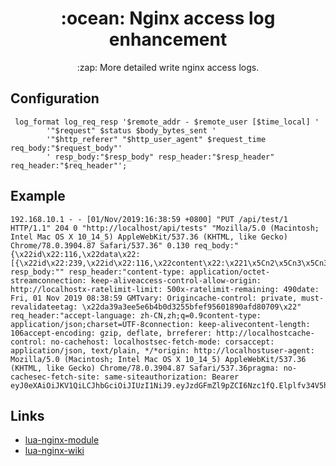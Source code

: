 <h1 align="center"> :ocean: Nginx access log enhancement </h1>
<p align="center"> :zap: More detailed write nginx access logs.</p>

## Configuration

```
 log_format log_req_resp '$remote_addr - $remote_user [$time_local] '
        '"$request" $status $body_bytes_sent '
        '"$http_referer" "$http_user_agent" $request_time req_body:"$request_body"' 
        ' resp_body:"$resp_body" resp_header:"$resp_header" req_header:"$req_header"';
```

## Example 

```
192.168.10.1 - - [01/Nov/2019:16:38:59 +0800] "PUT /api/test/1 HTTP/1.1" 204 0 "http://localhost/api/tests" "Mozilla/5.0 (Macintosh; Intel Mac OS X 10_14_5) AppleWebKit/537.36 (KHTML, like Gecko) Chrome/78.0.3904.87 Safari/537.36" 0.130 req_body:"{\x22id\x22:116,\x22data\x22:[{\x22id\x22:239,\x22id\x22:116,\x22content\x22:\x221\x5Cn2\x5Cn3\x5Cn33333444433333333test3333\x22}]}" resp_body:"" resp_header:"content-type: application/octet-streamconnection: keep-aliveaccess-control-allow-origin: http://localhostx-ratelimit-limit: 500x-ratelimit-remaining: 490date: Fri, 01 Nov 2019 08:38:59 GMTvary: Origincache-control: private, must-revalidateetag: \x22da39a3ee5e6b4b0d3255bfef95601890afd80709\x22" req_header:"accept-language: zh-CN,zh;q=0.9content-type: application/json;charset=UTF-8connection: keep-alivecontent-length: 106accept-encoding: gzip, deflate, brreferer: http://localhostcache-control: no-cachehost: localhostsec-fetch-mode: corsaccept: application/json, text/plain, */*origin: http://localhostuser-agent: Mozilla/5.0 (Macintosh; Intel Mac OS X 10_14_5) AppleWebKit/537.36 (KHTML, like Gecko) Chrome/78.0.3904.87 Safari/537.36pragma: no-cachesec-fetch-site: same-siteauthorization: Bearer eyJ0eXAiOiJKV1QiLCJhbGciOiJIUzI1NiJ9.eyJzdGFmZl9pZCI6Nzc1fQ.Elplfv34V5hOd_WqMuPRwseokyosookljoYO6GDfeU6M1"
```

## Links

- [lua-nginx-module](https://github.com/openresty/lua-nginx-module)
- [lua-nginx-wiki](https://www.nginx.com/resources/wiki/modules/lua)
